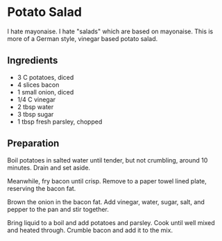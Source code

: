 # Potato Salad

I hate mayonaise.  I hate "salads" which are based on mayonaise.  This
is more of a German style, vinegar based potato salad.

## Ingredients

 * 3 C potatoes, diced
 * 4 slices bacon
 * 1 small onion, diced
 * 1/4 C vinegar
 * 2 tbsp water
 * 3 tbsp sugar
 * 1 tbsp fresh parsley, chopped

## Preparation

Boil potatoes in salted water until tender, but not crumbling, around 10
minutes.  Drain and set aside.

Meanwhile, fry bacon until crisp.  Remove to a paper towel lined plate,
reserving the bacon fat.

Brown the onion in the bacon fat.  Add vinegar, water, sugar, salt, and
pepper to the pan and stir together.

Bring liquid to a boil and add potatoes and parsley.  Cook until well
mixed and heated through.  Crumble bacon and add it to the mix.
